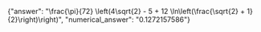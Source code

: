 {"answer": "\\frac{\\pi}{72} \\left(4\\sqrt{2} - 5 + 12 \\ln\\left(\\frac{\\sqrt{2} + 1}{2}\\right)\\right)", "numerical_answer": "0.1272157586"}